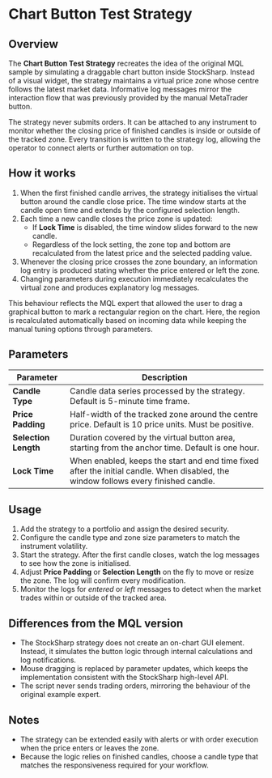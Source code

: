 # Chart Button Test Strategy

## Overview
The **Chart Button Test Strategy** recreates the idea of the original MQL sample by simulating a draggable chart button inside StockSharp. Instead of a visual widget, the strategy maintains a virtual price zone whose centre follows the latest market data. Informative log messages mirror the interaction flow that was previously provided by the manual MetaTrader button.

The strategy never submits orders. It can be attached to any instrument to monitor whether the closing price of finished candles is inside or outside of the tracked zone. Every transition is written to the strategy log, allowing the operator to connect alerts or further automation on top.

## How it works
1. When the first finished candle arrives, the strategy initialises the virtual button around the candle close price. The time window starts at the candle open time and extends by the configured selection length.
2. Each time a new candle closes the price zone is updated:
   * If **Lock Time** is disabled, the time window slides forward to the new candle.
   * Regardless of the lock setting, the zone top and bottom are recalculated from the latest price and the selected padding value.
3. Whenever the closing price crosses the zone boundary, an information log entry is produced stating whether the price entered or left the zone.
4. Changing parameters during execution immediately recalculates the virtual zone and produces explanatory log messages.

This behaviour reflects the MQL expert that allowed the user to drag a graphical button to mark a rectangular region on the chart. Here, the region is recalculated automatically based on incoming data while keeping the manual tuning options through parameters.

## Parameters
| Parameter | Description |
|-----------|-------------|
| **Candle Type** | Candle data series processed by the strategy. Default is 5-minute time frame. |
| **Price Padding** | Half-width of the tracked zone around the centre price. Default is 10 price units. Must be positive. |
| **Selection Length** | Duration covered by the virtual button area, starting from the anchor time. Default is one hour. |
| **Lock Time** | When enabled, keeps the start and end time fixed after the initial candle. When disabled, the window follows every finished candle. |

## Usage
1. Add the strategy to a portfolio and assign the desired security.
2. Configure the candle type and zone size parameters to match the instrument volatility.
3. Start the strategy. After the first candle closes, watch the log messages to see how the zone is initialised.
4. Adjust **Price Padding** or **Selection Length** on the fly to move or resize the zone. The log will confirm every modification.
5. Monitor the logs for *entered* or *left* messages to detect when the market trades within or outside of the tracked area.

## Differences from the MQL version
- The StockSharp strategy does not create an on-chart GUI element. Instead, it simulates the button logic through internal calculations and log notifications.
- Mouse dragging is replaced by parameter updates, which keeps the implementation consistent with the StockSharp high-level API.
- The script never sends trading orders, mirroring the behaviour of the original example expert.

## Notes
- The strategy can be extended easily with alerts or with order execution when the price enters or leaves the zone.
- Because the logic relies on finished candles, choose a candle type that matches the responsiveness required for your workflow.

